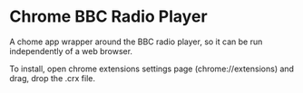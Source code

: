 Chrome BBC Radio Player
=======================

A chome app wrapper around the BBC radio player, so it can be run independently of a web browser.


To install, open chrome extensions settings page (chrome://extensions) and drag, drop the .crx file.